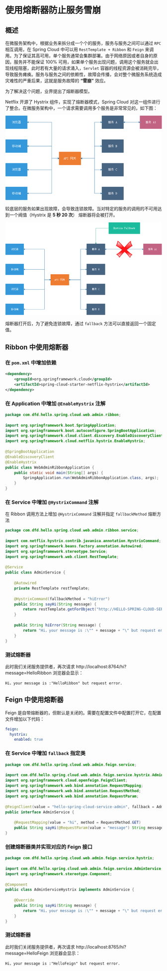 # 使用熔断器防止服务雪崩

## 概述

在微服务架构中，根据业务来拆分成一个个的服务，服务与服务之间可以通过 `RPC` 相互调用，在 Spring Cloud 中可以用 `RestTemplate + Ribbon` 和 `Feign` 来调用。为了保证其高可用，单个服务通常会集群部署。由于网络原因或者自身的原因，服务并不能保证 100% 可用，如果单个服务出现问题，调用这个服务就会出现线程阻塞，此时若有大量的请求涌入，`Servlet` 容器的线程资源会被消耗完毕，导致服务瘫痪。服务与服务之间的依赖性，故障会传播，会对整个微服务系统造成灾难性的严重后果，这就是服务故障的 **“雪崩”** 效应。

为了解决这个问题，业界提出了熔断器模型。

Netflix 开源了 Hystrix 组件，实现了熔断器模式，Spring Cloud 对这一组件进行了整合。在微服务架构中，一个请求需要调用多个服务是非常常见的，如下图：

![img](./img/Lusifer201805292246007.png)

较底层的服务如果出现故障，会导致连锁故障。当对特定的服务的调用的不可用达到一个阀值（Hystrix 是 **5 秒 20 次**） 熔断器将会被打开。

![img](./img/Lusifer201805292246008.png)

熔断器打开后，为了避免连锁故障，通过 `fallback` 方法可以直接返回一个固定值。

## Ribbon 中使用熔断器

### 在 `pom.xml` 中增加依赖

```xml
<dependency>
    <groupId>org.springframework.cloud</groupId>
    <artifactId>spring-cloud-starter-netflix-hystrix</artifactId>
</dependency>
```

### 在 Application 中增加 `@EnableHystrix` 注解

```java
package com.dfd.hello.spring.cloud.web.admin.ribbon;

import org.springframework.boot.SpringApplication;
import org.springframework.boot.autoconfigure.SpringBootApplication;
import org.springframework.cloud.client.discovery.EnableDiscoveryClient;
import org.springframework.cloud.netflix.hystrix.EnableHystrix;

@SpringBootApplication
@EnableDiscoveryClient
@EnableHystrix
public class WebAdminRibbonApplication {
    public static void main(String[] args) {
        SpringApplication.run(WebAdminRibbonApplication.class, args);
    }
}
```

### 在 Service 中增加 `@HystrixCommand` 注解

在 Ribbon 调用方法上增加 `@HystrixCommand` 注解并指定 `fallbackMethod` 熔断方法

```java
package com.dfd.hello.spring.cloud.web.admin.ribbon.service;

import com.netflix.hystrix.contrib.javanica.annotation.HystrixCommand;
import org.springframework.beans.factory.annotation.Autowired;
import org.springframework.stereotype.Service;
import org.springframework.web.client.RestTemplate;

@Service
public class AdminService {

    @Autowired
    private RestTemplate restTemplate;

    @HystrixCommand(fallbackMethod = "hiError")
    public String sayHi(String message) {
        return restTemplate.getForObject("http://HELLO-SPRING-CLOUD-SERVICE-ADMIN/hi?message=" + message, String.class);
    }

    public String hiError(String message) {
        return "Hi，your message is :\"" + message + "\" but request error.";
    }
}
```

### 测试熔断器

此时我们关闭服务提供者，再次请求 http://localhost:8764/hi?message=HelloRibbon 浏览器会显示：

```text
Hi，your message is :"HelloRibbon" but request error.
```

## Feign 中使用熔断器

Feign 是自带熔断器的，但默认是关闭的。需要在配置文件中配置打开它，在配置文件增加以下代码：

```yml
feign:
  hystrix:
    enabled: true
```

### 在 Service 中增加 `fallback` 指定类

```java
package com.dfd.hello.spring.cloud.web.admin.feign.service;

import com.dfd.hello.spring.cloud.web.admin.feign.service.hystrix.AdminServiceHystrix;
import org.springframework.cloud.openfeign.FeignClient;
import org.springframework.web.bind.annotation.RequestMapping;
import org.springframework.web.bind.annotation.RequestMethod;
import org.springframework.web.bind.annotation.RequestParam;

@FeignClient(value = "hello-spring-cloud-service-admin", fallback = AdminServiceHystrix.class)
public interface AdminService {

    @RequestMapping(value = "hi", method = RequestMethod.GET)
    public String sayHi(@RequestParam(value = "message") String message);
}
```

### 创建熔断器类并实现对应的 Feign 接口

```java
package com.dfd.hello.spring.cloud.web.admin.feign.service.hystrix;

import com.dfd.hello.spring.cloud.web.admin.feign.service.AdminService;
import org.springframework.stereotype.Component;

@Component
public class AdminServiceHystrix implements AdminService {

    @Override
    public String sayHi(String message) {
        return "Hi，your message is :\"" + message + "\" but request error.";
    }
}
```

### 测试熔断器

此时我们关闭服务提供者，再次请求 http://localhost:8765/hi?message=HelloFeign 浏览器会显示：

```text
Hi，your message is :"HelloFeign" but request error.
```